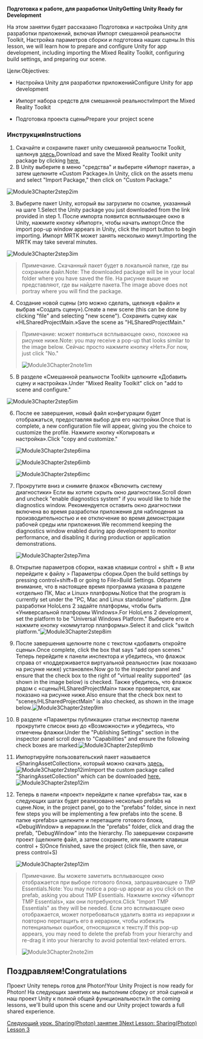 <span data-ttu-id="c9579-101">**Подготовка к работе, для разработки Unity**</span><span class="sxs-lookup"><span data-stu-id="c9579-101">**Getting Unity Ready for Development**</span></span> 

<span data-ttu-id="c9579-102">На этом занятии будет рассказано Подготовка и настройка Unity для разработки приложений, включая Импорт смешанной реальности Toolkit, Настройка параметров сборки и подготовка наших сцены.</span><span class="sxs-lookup"><span data-stu-id="c9579-102">In this lesson, we will learn how to prepare and configure Unity for app development, including importing the Mixed Reality Toolkit, configuring build settings, and preparing our scene.</span></span>

<span data-ttu-id="c9579-103">Цели:</span><span class="sxs-lookup"><span data-stu-id="c9579-103">Objectives:</span></span>

- <span data-ttu-id="c9579-104">Настройка Unity для разработки приложений</span><span class="sxs-lookup"><span data-stu-id="c9579-104">Configure Unity for app development</span></span>

- <span data-ttu-id="c9579-105">Импорт набора средств для смешанной реальности</span><span class="sxs-lookup"><span data-stu-id="c9579-105">Import the Mixed Reality Toolkit</span></span>

- <span data-ttu-id="c9579-106">Подготовка проекта сцены</span><span class="sxs-lookup"><span data-stu-id="c9579-106">Prepare your project scene</span></span>

### <a name="instructions"></a><span data-ttu-id="c9579-107">Инструкция</span><span class="sxs-lookup"><span data-stu-id="c9579-107">Instructions</span></span>

1. <span data-ttu-id="c9579-108">Скачайте и сохраните пакет unity смешанной реальности Toolkit, щелкнув [здесь.](https://github.com/microsoft/MixedRealityToolkit-Unity/releases/download/v2.0.0-RC2.1/Microsoft.MixedReality.Toolkit.Unity.Foundation-v2.0.0-RC2.1.unitypackage)</span><span class="sxs-lookup"><span data-stu-id="c9579-108">Download and save the Mixed Reality Toolkit unity package by clicking [here.](https://github.com/microsoft/MixedRealityToolkit-Unity/releases/download/v2.0.0-RC2.1/Microsoft.MixedReality.Toolkit.Unity.Foundation-v2.0.0-RC2.1.unitypackage)</span></span>
2. <span data-ttu-id="c9579-109">В Unity выберите в меню "средства" и выберите «Импорт пакета», а затем щелкните «Custom Package».</span><span class="sxs-lookup"><span data-stu-id="c9579-109">In Unity, click on the assets menu and select "Import Package," then click on "Custom Package."</span></span>

![Module3Chapter2step2im](images/module3chapter2step2im.PNG)

3. <span data-ttu-id="c9579-111">Выберите пакет Unity, который вы загрузили по ссылке, указанный на шаге 1.</span><span class="sxs-lookup"><span data-stu-id="c9579-111">Select the Unity package you just downloaded from the link provided in step 1.</span></span> <span data-ttu-id="c9579-112">После импорта появится всплывающее окно в Unity, нажмите кнопку «Импорт», чтобы начать импорт.</span><span class="sxs-lookup"><span data-stu-id="c9579-112">Once the import pop-up window appears in Unity, click the import button to begin importing.</span></span> <span data-ttu-id="c9579-113">Импорт MRTK может занять несколько минут.</span><span class="sxs-lookup"><span data-stu-id="c9579-113">Importing the MRTK may take several minutes.</span></span>

![Module3Chapter2step3im](images/module3chapter2step3im.PNG)

> <span data-ttu-id="c9579-115">Примечание. Скачанный пакет будет в локальной папке, где вы сохранили файл.</span><span class="sxs-lookup"><span data-stu-id="c9579-115">Note: The downloaded package will be in your local folder where you have saved the file.</span></span> <span data-ttu-id="c9579-116">На рисунке выше не представляют, где вы найдете пакета.</span><span class="sxs-lookup"><span data-stu-id="c9579-116">The image above does not portray where you will find the package.</span></span>

4. <span data-ttu-id="c9579-117">Создание новой сцены (это можно сделать, щелкнув «файл» и выбрав «Создать сцену»).</span><span class="sxs-lookup"><span data-stu-id="c9579-117">Create a new scene (this can be done by clicking "file" and selecting "new scene").</span></span> <span data-ttu-id="c9579-118">Сохранить сцену как «HLSharedProjectMain.»</span><span class="sxs-lookup"><span data-stu-id="c9579-118">Save the scene as "HLSharedProjectMain."</span></span>

> <span data-ttu-id="c9579-119">Примечание: может появиться всплывающее окно, похожее на рисунке ниже.</span><span class="sxs-lookup"><span data-stu-id="c9579-119">Note: you may receive a pop-up that looks similar to the image below.</span></span> <span data-ttu-id="c9579-120">Сейчас просто нажмите кнопку «Нет».</span><span class="sxs-lookup"><span data-stu-id="c9579-120">For now, just click "No."</span></span>
>
> ![Module3Chapter2note1im](images/module3chapter2note1im.PNG)

5. <span data-ttu-id="c9579-122">В разделе «Смешанной реальности Toolkit» щелкните «Добавить сцену и настройка».</span><span class="sxs-lookup"><span data-stu-id="c9579-122">Under "Mixed Reality Toolkit" click on "add to scene and configure."</span></span>

![Module3Chapter2step5im](images/module3chapter2step5im.PNG)

6. <span data-ttu-id="c9579-124">После ее завершения, новый файл конфигурации будет отображаться, предоставляя выбор для его настройки.</span><span class="sxs-lookup"><span data-stu-id="c9579-124">Once that is complete, a new configuration file will appear, giving you the choice to customize the profile.</span></span> <span data-ttu-id="c9579-125">Нажмите кнопку «Копировать и настройка».</span><span class="sxs-lookup"><span data-stu-id="c9579-125">Click "copy and customize."</span></span>

   ![Module3Chapter2step6ima](images/module3chapter2step6ima.PNG)

   ![Module3Chapter2step6imb](images/module3chapter2step6imb.PNG)

   ![Module3Chapter2step6imc](images/module3chapter2step6imc.PNG)

7. <span data-ttu-id="c9579-129">Прокрутите вниз и снимите флажок «Включить систему диагностики» Если вы хотите скрыть окно диагностики.</span><span class="sxs-lookup"><span data-stu-id="c9579-129">Scroll down and uncheck "enable diagnostics system" if you would like to hide the diagnostics window.</span></span> <span data-ttu-id="c9579-130">Рекомендуется оставить окно диагностики включена во время разработки приложения для наблюдения за производительностью и ее отключение во время демонстрации рабочей среды или приложения.</span><span class="sxs-lookup"><span data-stu-id="c9579-130">We recommend keeping the diagnostics window enabled during app development to monitor performance, and disabling it during production or application demonstrations.</span></span> 

   ![Module3Chapter2step7ima](images/module3chapter2step7ima.PNG)

8. <span data-ttu-id="c9579-132">Открытие параметров сборки, нажав клавиши control + shift + B или перейдите к файлу > Параметры сборки.</span><span class="sxs-lookup"><span data-stu-id="c9579-132">Open the build settings by pressing control+shift+B or going to File>Build Settings.</span></span> <span data-ttu-id="c9579-133">Обратите внимание, что в настоящее время программа указана в разделе «отдельно ПК, Mac и Linux» платформы.</span><span class="sxs-lookup"><span data-stu-id="c9579-133">Notice that the program is currently set under the "PC, Mac and Linux standalone" platform.</span></span> <span data-ttu-id="c9579-134">Для разработки HoloLens 2 задайте платформы, чтобы быть «Универсальной платформы Windows».</span><span class="sxs-lookup"><span data-stu-id="c9579-134">For HoloLens 2 development, set the platform to be "Universal Windows Platform."</span></span> <span data-ttu-id="c9579-135">Выберите его и нажмите кнопку «коммутатор платформы».</span><span class="sxs-lookup"><span data-stu-id="c9579-135">Select it and click "switch platform."</span></span>![Module3Chapter2step8im](images/module3chapter2step8im.PNG)

9. <span data-ttu-id="c9579-137">После завершения щелкните поле с текстом «добавить откройте сцены».</span><span class="sxs-lookup"><span data-stu-id="c9579-137">Once complete, click the box that says "add open scenes."</span></span> <span data-ttu-id="c9579-138">Теперь перейдите к панели инспектора и убедитесь, что флажок справа от «поддерживается виртуальной реальности» (как показано на рисунке ниже) установлен.</span><span class="sxs-lookup"><span data-stu-id="c9579-138">Now go to the inspector panel and ensure that the check box to the right of "virtual reality supported" (as shown in the image below) is checked.</span></span> <span data-ttu-id="c9579-139">Также убедитесь, что флажок рядом с «сцены/HLSharedProjectMain» также проверяется, как показано на рисунке ниже.</span><span class="sxs-lookup"><span data-stu-id="c9579-139">Also ensure that the check box next to "scenes/HLSharedProjectMain" is also checked, as shown in the image below.</span></span>![Module3Chapter2step9im](images/module3chapter2step9im.PNG)

10. <span data-ttu-id="c9579-141">В разделе «Параметры публикации» статьи инспектор панели прокрутите список вниз до «Возможности» и убедитесь, что отмечены флажки:</span><span class="sxs-lookup"><span data-stu-id="c9579-141">Under the "Publishing Settings" section in the inspector panel scroll down to "Capabilities" and ensure the following check boxes are marked:</span></span>![Module3Chapter2step9imb](images/module3chapter2step9imb.PNG)

11. <span data-ttu-id="c9579-143">Импортируйте пользовательский пакет называется «SharingAssetCollection», который можно скачать [здесь.](https://github.com/microsoft/MixedRealityLearning/releases/download/Sharing_2/SharingAssetCollection.unitypackage) ![Module3Chapter2step12im](images/module3chapter2step11im.PNG)</span><span class="sxs-lookup"><span data-stu-id="c9579-143">Import the custom package called "SharingAssetCollection" which can be downloaded [here.](https://github.com/microsoft/MixedRealityLearning/releases/download/Sharing_2/SharingAssetCollection.unitypackage)![Module3Chapter2step12im](images/module3chapter2step11im.PNG)</span></span>

12. <span data-ttu-id="c9579-144">Теперь в панели «проект» перейдите к папке «prefabs» так, как в следующих шагах будет реализовано несколько prefabs на сцене.</span><span class="sxs-lookup"><span data-stu-id="c9579-144">Now, in the project panel, go to the "prefabs" folder, since in next few steps you will be implementing a few prefabs into the scene.</span></span> <span data-ttu-id="c9579-145">В папке «prefabs» щелкните и перетащите готового блока, «DebugWindow» в иерархии.</span><span class="sxs-lookup"><span data-stu-id="c9579-145">In the "prefabs" folder, click and drag the prefab, "DebugWindow" into the hierarchy.</span></span> <span data-ttu-id="c9579-146">По завершении сохраните проект (щелкните файл, а затем сохраните, или нажмите клавиши control + S)</span><span class="sxs-lookup"><span data-stu-id="c9579-146">Once finished, save the project (click file, then save, or press control+S)</span></span>

    ![Module3Chapter2step12im](images/module3chapter2step12im.PNG)

   > <span data-ttu-id="c9579-148">Примечание. Вы можете заметить всплывающее окно отображается при выборе готового блока, запрашивающее о TMP Essentials.</span><span class="sxs-lookup"><span data-stu-id="c9579-148">Note: You may notice a pop-up appear as you click on the prefab, asking you about TMP Essentials.</span></span> <span data-ttu-id="c9579-149">Нажмите кнопку «Импорт TMP Essentials», как они потребуются.</span><span class="sxs-lookup"><span data-stu-id="c9579-149">Click "Import TMP Essentials" as they will be needed.</span></span> <span data-ttu-id="c9579-150">Если это всплывающее окно отображается, может потребоваться удалить взята из иерархии и повторно перетащить его в иерархии, чтобы избежать потенциальных ошибок, относящихся к тексту.</span><span class="sxs-lookup"><span data-stu-id="c9579-150">If this pop-up appears, you may need to delete the prefab from your hierarchy and re-drag it into your hierarchy to avoid potential text-related errors.</span></span>
   >
   > ![Module3Chapter2note2im](images/module3chapter2note2im.PNG)


## <a name="congratulations"></a><span data-ttu-id="c9579-152">Поздравляем!</span><span class="sxs-lookup"><span data-stu-id="c9579-152">Congratulations</span></span>

<span data-ttu-id="c9579-153">Проект Unity теперь готов для Photon!</span><span class="sxs-lookup"><span data-stu-id="c9579-153">Your Unity Project is now ready for Photon!</span></span> <span data-ttu-id="c9579-154">На следующих занятиях мы выполним сборку от этой сценой и наш проект Unity к полной общей функциональности.</span><span class="sxs-lookup"><span data-stu-id="c9579-154">In the coming lessons, we'll build upon this scene and our Unity project towards a full shared experience.</span></span>

<span data-ttu-id="c9579-155">[Следующий урок. Sharing(Photon) занятие 3](mrlearning-sharing(photon)-ch3.md)</span><span class="sxs-lookup"><span data-stu-id="c9579-155">[Next Lesson: Sharing(Photon) Lesson 3](mrlearning-sharing(photon)-ch3.md)</span></span>

